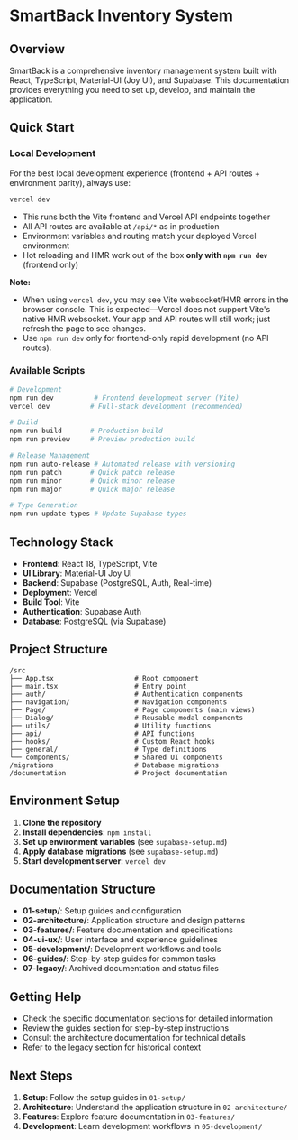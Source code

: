 # SmartBack Inventory System

## Overview

SmartBack is a comprehensive inventory management system built with React, TypeScript, Material-UI (Joy UI), and Supabase. This documentation provides everything you need to set up, develop, and maintain the application.

## Quick Start

### Local Development

For the best local development experience (frontend + API routes + environment parity), always use:

```bash
vercel dev
```

- This runs both the Vite frontend and Vercel API endpoints together
- All API routes are available at `/api/*` as in production
- Environment variables and routing match your deployed Vercel environment
- Hot reloading and HMR work out of the box **only with `npm run dev`** (frontend only)

**Note:**
- When using `vercel dev`, you may see Vite websocket/HMR errors in the browser console. This is expected—Vercel does not support Vite's native HMR websocket. Your app and API routes will still work; just refresh the page to see changes.
- Use `npm run dev` only for frontend-only rapid development (no API routes).

### Available Scripts

```bash
# Development
npm run dev          # Frontend development server (Vite)
vercel dev          # Full-stack development (recommended)

# Build
npm run build       # Production build
npm run preview     # Preview production build

# Release Management
npm run auto-release # Automated release with versioning
npm run patch       # Quick patch release
npm run minor       # Quick minor release  
npm run major       # Quick major release

# Type Generation
npm run update-types # Update Supabase types
```

## Technology Stack

- **Frontend**: React 18, TypeScript, Vite
- **UI Library**: Material-UI Joy UI
- **Backend**: Supabase (PostgreSQL, Auth, Real-time)
- **Deployment**: Vercel
- **Build Tool**: Vite
- **Authentication**: Supabase Auth
- **Database**: PostgreSQL (via Supabase)

## Project Structure

```
/src
├── App.tsx                    # Root component
├── main.tsx                   # Entry point
├── auth/                      # Authentication components
├── navigation/                # Navigation components  
├── Page/                      # Page components (main views)
├── Dialog/                    # Reusable modal components
├── utils/                     # Utility functions
├── api/                       # API functions
├── hooks/                     # Custom React hooks
├── general/                   # Type definitions
└── components/                # Shared UI components
/migrations                    # Database migrations
/documentation                 # Project documentation
```

## Environment Setup

1. **Clone the repository**
2. **Install dependencies**: `npm install`
3. **Set up environment variables** (see `supabase-setup.md`)
4. **Apply database migrations** (see `supabase-setup.md`)
5. **Start development server**: `vercel dev`

## Documentation Structure

- **01-setup/**: Setup guides and configuration
- **02-architecture/**: Application structure and design patterns
- **03-features/**: Feature documentation and specifications
- **04-ui-ux/**: User interface and experience guidelines
- **05-development/**: Development workflows and tools
- **06-guides/**: Step-by-step guides for common tasks
- **07-legacy/**: Archived documentation and status files

## Getting Help

- Check the specific documentation sections for detailed information
- Review the guides section for step-by-step instructions
- Consult the architecture documentation for technical details
- Refer to the legacy section for historical context

## Next Steps

1. **Setup**: Follow the setup guides in `01-setup/`
2. **Architecture**: Understand the application structure in `02-architecture/`
3. **Features**: Explore feature documentation in `03-features/`
4. **Development**: Learn development workflows in `05-development/`
